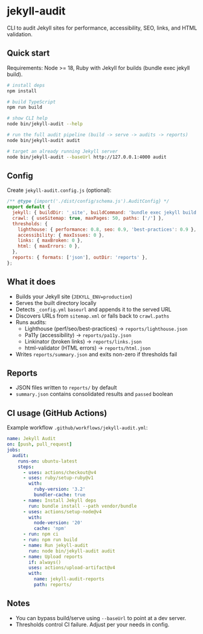 # jekyll-audit

CLI to audit Jekyll sites for performance, accessibility, SEO, links, and HTML validation.

## Quick start

Requirements: Node >= 18, Ruby with Jekyll for builds (bundle exec jekyll build).

```bash
# install deps
npm install

# build TypeScript
npm run build

# show CLI help
node bin/jekyll-audit --help

# run the full audit pipeline (build -> serve -> audits -> reports)
node bin/jekyll-audit audit

# target an already running Jekyll server
node bin/jekyll-audit --baseUrl http://127.0.0.1:4000 audit
```

## Config
Create `jekyll-audit.config.js` (optional):

```js
/** @type {import('./dist/config/schema.js').AuditConfig} */
export default {
  jekyll: { buildDir: '_site', buildCommand: 'bundle exec jekyll build' },
  crawl: { useSitemap: true, maxPages: 50, paths: ['/'] },
  thresholds: {
    lighthouse: { performance: 0.8, seo: 0.9, 'best-practices': 0.9 },
    accessibility: { maxIssues: 0 },
    links: { maxBroken: 0 },
    html: { maxErrors: 0 },
  },
  reports: { formats: ['json'], outDir: 'reports' },
};
```

## What it does
- Builds your Jekyll site (`JEKYLL_ENV=production`)
- Serves the built directory locally
- Detects `_config.yml` `baseurl` and appends it to the served URL
- Discovers URLs from `sitemap.xml` or falls back to `crawl.paths`
- Runs audits:
  - Lighthouse (perf/seo/best-practices) → `reports/lighthouse.json`
  - Pa11y (accessibility) → `reports/pa11y.json`
  - Linkinator (broken links) → `reports/links.json`
  - html-validator (HTML errors) → `reports/html.json`
- Writes `reports/summary.json` and exits non-zero if thresholds fail

## Reports
- JSON files written to `reports/` by default
- `summary.json` contains consolidated results and `passed` boolean

## CI usage (GitHub Actions)
Example workflow `.github/workflows/jekyll-audit.yml`:

```yaml
name: Jekyll Audit
on: [push, pull_request]
jobs:
  audit:
    runs-on: ubuntu-latest
    steps:
      - uses: actions/checkout@v4
      - uses: ruby/setup-ruby@v1
        with:
          ruby-version: '3.2'
          bundler-cache: true
      - name: Install Jekyll deps
        run: bundle install --path vendor/bundle
      - uses: actions/setup-node@v4
        with:
          node-version: '20'
          cache: 'npm'
      - run: npm ci
      - run: npm run build
      - name: Run jekyll-audit
        run: node bin/jekyll-audit audit
      - name: Upload reports
        if: always()
        uses: actions/upload-artifact@v4
        with:
          name: jekyll-audit-reports
          path: reports/
```

## Notes
- You can bypass build/serve using `--baseUrl` to point at a dev server.
- Thresholds control CI failure. Adjust per your needs in config.
